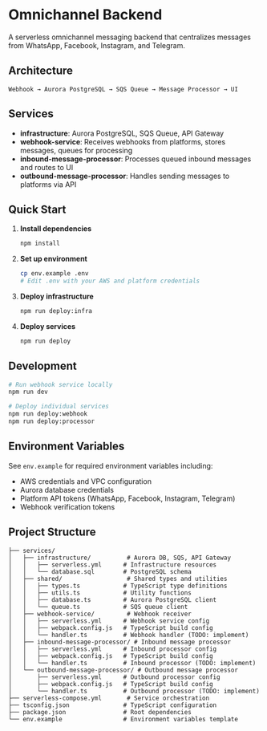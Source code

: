 # Omnichannel Backend

A serverless omnichannel messaging backend that centralizes messages from WhatsApp, Facebook, Instagram, and Telegram.

## Architecture

```
Webhook → Aurora PostgreSQL → SQS Queue → Message Processor → UI
```

## Services

- **infrastructure**: Aurora PostgreSQL, SQS Queue, API Gateway
- **webhook-service**: Receives webhooks from platforms, stores messages, queues for processing  
- **inbound-message-processor**: Processes queued inbound messages and routes to UI
- **outbound-message-processor**: Handles sending messages to platforms via API

## Quick Start

1. **Install dependencies**
   ```bash
   npm install
   ```

2. **Set up environment**
   ```bash
   cp env.example .env
   # Edit .env with your AWS and platform credentials
   ```

3. **Deploy infrastructure**
   ```bash
   npm run deploy:infra
   ```

4. **Deploy services**
   ```bash
   npm run deploy
   ```

## Development

```bash
# Run webhook service locally
npm run dev

# Deploy individual services
npm run deploy:webhook
npm run deploy:processor
```

## Environment Variables

See `env.example` for required environment variables including:
- AWS credentials and VPC configuration
- Aurora database credentials
- Platform API tokens (WhatsApp, Facebook, Instagram, Telegram)
- Webhook verification tokens

## Project Structure

```
├── services/
│   ├── infrastructure/          # Aurora DB, SQS, API Gateway
│   │   ├── serverless.yml      # Infrastructure resources
│   │   └── database.sql        # PostgreSQL schema
│   ├── shared/                  # Shared types and utilities
│   │   ├── types.ts            # TypeScript type definitions
│   │   ├── utils.ts            # Utility functions
│   │   ├── database.ts         # Aurora PostgreSQL client
│   │   └── queue.ts            # SQS queue client
│   ├── webhook-service/         # Webhook receiver
│   │   ├── serverless.yml      # Webhook service config
│   │   ├── webpack.config.js   # TypeScript build config
│   │   └── handler.ts          # Webhook handler (TODO: implement)
│   ├── inbound-message-processor/ # Inbound message processor
│   │   ├── serverless.yml      # Inbound processor config
│   │   ├── webpack.config.js   # TypeScript build config
│   │   └── handler.ts          # Inbound processor (TODO: implement)
│   └── outbound-message-processor/ # Outbound message processor
│       ├── serverless.yml      # Outbound processor config
│       ├── webpack.config.js   # TypeScript build config
│       └── handler.ts          # Outbound processor (TODO: implement)
├── serverless-compose.yml       # Service orchestration
├── tsconfig.json               # TypeScript configuration
├── package.json                # Root dependencies
└── env.example                 # Environment variables template
```
